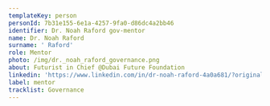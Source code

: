 ```yaml
---
templateKey: person
personId: 7b31e155-6e1a-4257-9fa0-d86dc4a2bb46
identifier: Dr. Noah Raford gov-mentor
name: Dr. Noah Raford
surname: ' Raford'
role: Mentor
photo: /img/dr._noah_raford_governance.png
about: Futurist in Chief @Dubai Future Foundation
linkedin: 'https://www.linkedin.com/in/dr-noah-raford-4a0a681/?originalSubdomain=ae'
label: mentor
tracklist: Governance
---
```

